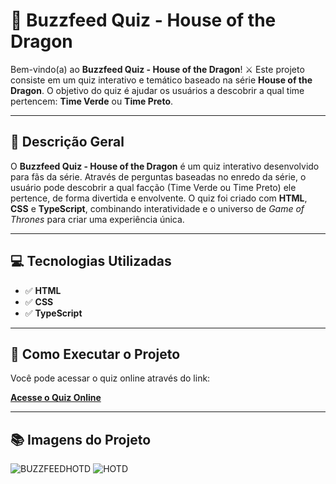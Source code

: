 # 🐉 Buzzfeed Quiz - House of the Dragon

Bem-vindo(a) ao **Buzzfeed Quiz - House of the Dragon**! ⚔️ Este projeto consiste em um quiz interativo e temático baseado na série **House of the Dragon**. O objetivo do quiz é ajudar os usuários a descobrir a qual time pertencem: **Time Verde** ou **Time Preto**.

---

## 📝 Descrição Geral

O **Buzzfeed Quiz - House of the Dragon** é um quiz interativo desenvolvido para fãs da série. Através de perguntas baseadas no enredo da série, o usuário pode descobrir a qual facção (Time Verde ou Time Preto) ele pertence, de forma divertida e envolvente. O quiz foi criado com **HTML**, **CSS** e **TypeScript**, combinando interatividade e o universo de *Game of Thrones* para criar uma experiência única.

---

## 💻 Tecnologias Utilizadas

- ✅ **HTML**  
- ✅ **CSS**  
- ✅ **TypeScript**  

---

## 🚀 Como Executar o Projeto

Você pode acessar o quiz online através do link:

[**Acesse o Quiz Online**](https://buzzfeed-hotd-n4lponklj-ana-leticias-projects-4a5d3c0f.vercel.app/)

---

## 📚 Imagens do Projeto

![BUZZFEEDHOTD](https://github.com/user-attachments/assets/ddd873e1-a556-4685-912d-4fcaa36ebda4)
![HOTD](https://github.com/user-attachments/assets/3dcf1f46-57a2-4693-942e-bc1898ea496e)




